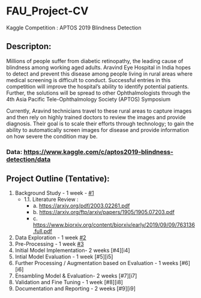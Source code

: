 # FAU_Project-CV
Kaggle Competition : APTOS 2019 Blindness Detection

## Descripton: 
Millions of people suffer from diabetic retinopathy, the leading cause of blindness among working aged adults. Aravind Eye Hospital in India hopes to detect and prevent this disease among people living in rural areas where medical screening is difficult to conduct. Successful entries in this competition will improve the hospital’s ability to identify potential patients. Further, the solutions will be spread to other Ophthalmologists through the 4th Asia Pacific Tele-Ophthalmology Society (APTOS) Symposium

Currently, Aravind technicians travel to these rural areas to capture images and then rely on highly trained doctors to review the images and provide diagnosis. Their goal is to scale their efforts through technology; to gain the ability to automatically screen images for disease and provide information on how severe the condition may be.

### Data: https://www.kaggle.com/c/aptos2019-blindness-detection/data

## Project Outline (Tentative):

1. Background Study - 1 week - [#1][i1]
     - 1.1. Literature Review :
         - a. https://arxiv.org/pdf/2003.02261.pdf
         - b. https://arxiv.org/ftp/arxiv/papers/1905/1905.07203.pdf
         - c. https://www.biorxiv.org/content/biorxiv/early/2019/09/09/763136.full.pdf
2. Data Exploration - 1 week [#2][i2]
3. Pre-Processing - 1 week [#3][i3]
4. Initial Model Implementation- 2 weeks [#4][i4]
5. Intial Model Evaluation - 1 week [#5][i5]
6. Further Processing / Augmentation based on Evaluation - 1 weeks [#6][i6]
7. Ensambling Model & Evaluation- 2 weeks [#7][i7]
8. Validation and Fine Tuning - 1 week [#8][i8]
9. Documentation and Reporting - 2 weeks [#9][i9]

[i1]: https://github.com/abdulahad2307/FAU-Project_CV-Ahad/issues/1
[i2]: https://github.com/abdulahad2307/FAU-Project_CV-Ahad/issues/2
[i3]: https://github.com/abdulahad2307/FAU-Project_CV-Ahad/issues/3
